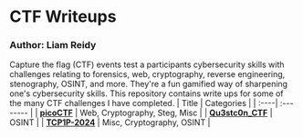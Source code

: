 # CTF Writeups
### Author: Liam Reidy

Capture the flag (CTF) events test a participants cybersecurity skills with challenges relating to forensics, web, cryptography, reverse engineering, stenography, OSINT, and more. They're a fun gamified way of sharpening one's cybersecurity skills. This repository contains write ups for some of the many CTF challenges I have completed.
| Title | Categories |
| :----| :-------- |
| [**picoCTF**](./picoCTF-Practice/README.md) | Web, Cryptography, Steg, Misc |
| [**Qu3stc0n_CTF**](./Qu3stc0n_CTF/README.md) | OSINT |
| [**TCP1P-2024**](./TCP1P-2024/README.md) | Misc, Cryptography, OSINT |

